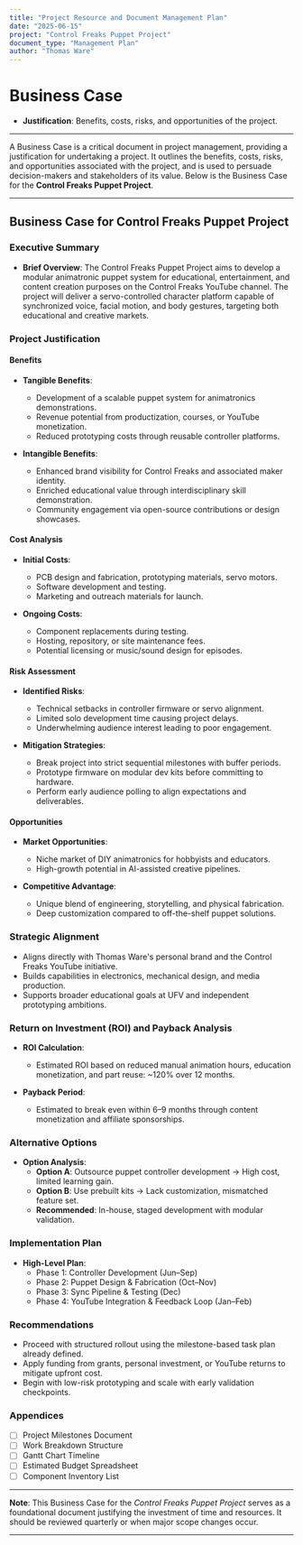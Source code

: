 ```yaml
---
title: "Project Resource and Document Management Plan"
date: "2025-06-15"
project: "Control Freaks Puppet Project"
document_type: "Management Plan"
author: "Thomas Ware"
---
```


# Business Case

- **Justification**: Benefits, costs, risks, and opportunities of the project.

---

A Business Case is a critical document in project management, providing a justification for undertaking a project. It outlines the benefits, costs, risks, and opportunities associated with the project, and is used to persuade decision-makers and stakeholders of its value. Below is the Business Case for the **Control Freaks Puppet Project**.

---

## Business Case for Control Freaks Puppet Project

### Executive Summary
- **Brief Overview**: The Control Freaks Puppet Project aims to develop a modular animatronic puppet system for educational, entertainment, and content creation purposes on the Control Freaks YouTube channel. The project will deliver a servo-controlled character platform capable of synchronized voice, facial motion, and body gestures, targeting both educational and creative markets.

### Project Justification

#### Benefits

- **Tangible Benefits**:
  - Development of a scalable puppet system for animatronics demonstrations.
  - Revenue potential from productization, courses, or YouTube monetization.
  - Reduced prototyping costs through reusable controller platforms.

- **Intangible Benefits**:
  - Enhanced brand visibility for Control Freaks and associated maker identity.
  - Enriched educational value through interdisciplinary skill demonstration.
  - Community engagement via open-source contributions or design showcases.

#### Cost Analysis

- **Initial Costs**:
  - PCB design and fabrication, prototyping materials, servo motors.
  - Software development and testing.
  - Marketing and outreach materials for launch.

- **Ongoing Costs**:
  - Component replacements during testing.
  - Hosting, repository, or site maintenance fees.
  - Potential licensing or music/sound design for episodes.

#### Risk Assessment

- **Identified Risks**:
  - Technical setbacks in controller firmware or servo alignment.
  - Limited solo development time causing project delays.
  - Underwhelming audience interest leading to poor engagement.

- **Mitigation Strategies**:
  - Break project into strict sequential milestones with buffer periods.
  - Prototype firmware on modular dev kits before committing to hardware.
  - Perform early audience polling to align expectations and deliverables.

#### Opportunities

- **Market Opportunities**:
  - Niche market of DIY animatronics for hobbyists and educators.
  - High-growth potential in AI-assisted creative pipelines.

- **Competitive Advantage**:
  - Unique blend of engineering, storytelling, and physical fabrication.
  - Deep customization compared to off-the-shelf puppet solutions.

### Strategic Alignment
- Aligns directly with Thomas Ware's personal brand and the Control Freaks YouTube initiative.
- Builds capabilities in electronics, mechanical design, and media production.
- Supports broader educational goals at UFV and independent prototyping ambitions.

### Return on Investment (ROI) and Payback Analysis

- **ROI Calculation**:
  - Estimated ROI based on reduced manual animation hours, education monetization, and part reuse: ~120% over 12 months.

- **Payback Period**:
  - Estimated to break even within 6–9 months through content monetization and affiliate sponsorships.

### Alternative Options

- **Option Analysis**:
  - **Option A**: Outsource puppet controller development → High cost, limited learning gain.
  - **Option B**: Use prebuilt kits → Lack customization, mismatched feature set.
  - **Recommended**: In-house, staged development with modular validation.

### Implementation Plan

- **High-Level Plan**:
  - Phase 1: Controller Development (Jun–Sep)
  - Phase 2: Puppet Design & Fabrication (Oct–Nov)
  - Phase 3: Sync Pipeline & Testing (Dec)
  - Phase 4: YouTube Integration & Feedback Loop (Jan–Feb)

### Recommendations

- Proceed with structured rollout using the milestone-based task plan already defined.
- Apply funding from grants, personal investment, or YouTube returns to mitigate upfront cost.
- Begin with low-risk prototyping and scale with early validation checkpoints.

### Appendices

- [ ] Project Milestones Document
- [ ] Work Breakdown Structure
- [ ] Gantt Chart Timeline
- [ ] Estimated Budget Spreadsheet
- [ ] Component Inventory List

---

**Note**: This Business Case for the *Control Freaks Puppet Project* serves as a foundational document justifying the investment of time and resources. It should be reviewed quarterly or when major scope changes occur.

---
